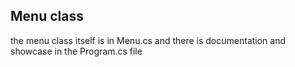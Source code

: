 Menu class
-----------
the menu class itself is in Menu.cs and there is documentation and showcase in the Program.cs file
